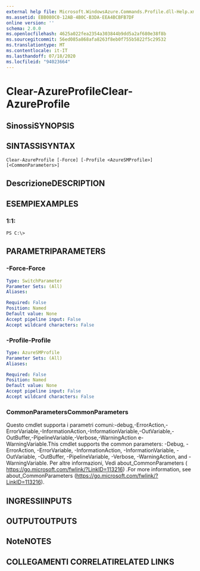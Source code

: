 ```yaml
---
external help file: Microsoft.WindowsAzure.Commands.Profile.dll-Help.xml
ms.assetid: EBB080C0-12AB-4B0C-B3DA-EEA4BCBFB7DF
online version: ''
schema: 2.0.0
ms.openlocfilehash: 4625a022fea2354a303844b9dd5a2af680e38f8b
ms.sourcegitcommit: 56ed085a868afa8263f8eb0f755b5822f5c29532
ms.translationtype: MT
ms.contentlocale: it-IT
ms.lasthandoff: 07/18/2020
ms.locfileid: "94023664"
---
```

# <span data-ttu-id="0ffd9-101">Clear-AzureProfile</span><span class="sxs-lookup"><span data-stu-id="0ffd9-101">Clear-AzureProfile</span></span>

## <span data-ttu-id="0ffd9-102">Sinossi</span><span class="sxs-lookup"><span data-stu-id="0ffd9-102">SYNOPSIS</span></span>

## <span data-ttu-id="0ffd9-103">SINTASSI</span><span class="sxs-lookup"><span data-stu-id="0ffd9-103">SYNTAX</span></span>

```
Clear-AzureProfile [-Force] [-Profile <AzureSMProfile>] [<CommonParameters>]
```

## <span data-ttu-id="0ffd9-104">Descrizione</span><span class="sxs-lookup"><span data-stu-id="0ffd9-104">DESCRIPTION</span></span>

## <span data-ttu-id="0ffd9-105">ESEMPI</span><span class="sxs-lookup"><span data-stu-id="0ffd9-105">EXAMPLES</span></span>

### <span data-ttu-id="0ffd9-106">1:</span><span class="sxs-lookup"><span data-stu-id="0ffd9-106">1:</span></span>
```
PS C:\>
```

## <span data-ttu-id="0ffd9-107">PARAMETRI</span><span class="sxs-lookup"><span data-stu-id="0ffd9-107">PARAMETERS</span></span>

### <span data-ttu-id="0ffd9-108">-Force</span><span class="sxs-lookup"><span data-stu-id="0ffd9-108">-Force</span></span>
```yaml
Type: SwitchParameter
Parameter Sets: (All)
Aliases: 

Required: False
Position: Named
Default value: None
Accept pipeline input: False
Accept wildcard characters: False
```

### <span data-ttu-id="0ffd9-109">-Profile</span><span class="sxs-lookup"><span data-stu-id="0ffd9-109">-Profile</span></span>
```yaml
Type: AzureSMProfile
Parameter Sets: (All)
Aliases: 

Required: False
Position: Named
Default value: None
Accept pipeline input: False
Accept wildcard characters: False
```

### <span data-ttu-id="0ffd9-110">CommonParameters</span><span class="sxs-lookup"><span data-stu-id="0ffd9-110">CommonParameters</span></span>
<span data-ttu-id="0ffd9-111">Questo cmdlet supporta i parametri comuni:-debug,-ErrorAction,-ErrorVariable,-InformationAction,-InformationVariable,-OutVariable,-OutBuffer,-PipelineVariable,-Verbose,-WarningAction e-WarningVariable.</span><span class="sxs-lookup"><span data-stu-id="0ffd9-111">This cmdlet supports the common parameters: -Debug, -ErrorAction, -ErrorVariable, -InformationAction, -InformationVariable, -OutVariable, -OutBuffer, -PipelineVariable, -Verbose, -WarningAction, and -WarningVariable.</span></span> <span data-ttu-id="0ffd9-112">Per altre informazioni, Vedi about_CommonParameters ( https://go.microsoft.com/fwlink/?LinkID=113216) .</span><span class="sxs-lookup"><span data-stu-id="0ffd9-112">For more information, see about_CommonParameters (https://go.microsoft.com/fwlink/?LinkID=113216).</span></span>

## <span data-ttu-id="0ffd9-113">INGRESSI</span><span class="sxs-lookup"><span data-stu-id="0ffd9-113">INPUTS</span></span>

## <span data-ttu-id="0ffd9-114">OUTPUT</span><span class="sxs-lookup"><span data-stu-id="0ffd9-114">OUTPUTS</span></span>

## <span data-ttu-id="0ffd9-115">Note</span><span class="sxs-lookup"><span data-stu-id="0ffd9-115">NOTES</span></span>

## <span data-ttu-id="0ffd9-116">COLLEGAMENTI CORRELATI</span><span class="sxs-lookup"><span data-stu-id="0ffd9-116">RELATED LINKS</span></span>

